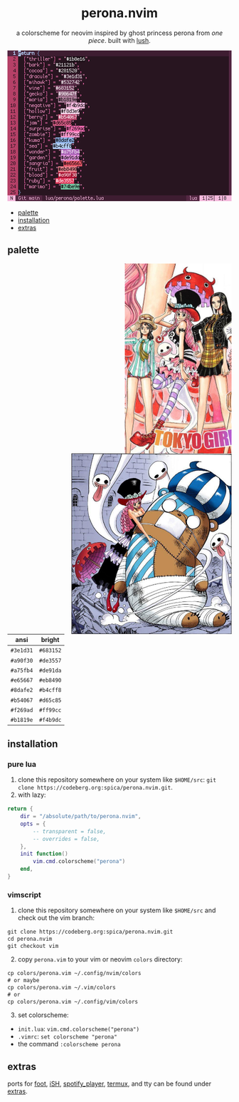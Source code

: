 <div align="center">

# perona.nvim

a colorscheme for neovim inspired by ghost princess perona from *one piece*. built with [lush](https://github.com/rktjmp/lush.nvim/).

<img src="assets/grim.png" alt="perona">

</div>

- <a href="#palette">palette</a>
- <a href="#installation">installation</a>
- <a href="#extras">extras</a>

<a name="palette"></a>
## palette

<img src="assets/921-crop.jpeg" align="right" width="240px" alt="chapter 921">

<img src="assets/658-crop.jpeg" align="right" width="360px" alt="chapter 658">

| ansi      | bright    |
| --------- | --------- |
| `#3e1d31` | `#683152` |
| `#a90f30` | `#de3557` |
| `#a75fb4` | `#de91da` |
| `#e65667` | `#eb8490` |
| `#8dafe2` | `#b4cff8` |
| `#b54067` | `#d65c85` |
| `#f269ad` | `#ff99cc` |
| `#b1819e` | `#f4b9dc` |

<a name="installation"></a>
## installation

### pure lua

1. clone this repository somewhere on your system like `$HOME/src`: `git clone https://codeberg.org:spica/perona.nvim.git`.
2. with lazy:

```lua
return {
	dir = "/absolute/path/to/perona.nvim",
	opts = {
		-- transparent = false,
		-- overrides = false,
	},
	init function()
		vim.cmd.colorscheme("perona")
	end,
}
```

### vimscript

1. clone this repository somewhere on your system like `$HOME/src` and check out the vim branch:

```
git clone https://codeberg.org:spica/perona.nvim.git
cd perona.nvim
git checkout vim
```

2. copy `perona.vim` to your vim or neovim `colors` directory:

```
cp colors/perona.vim ~/.config/nvim/colors
# or maybe
cp colors/perona.vim ~/.vim/colors
# or
cp colors/perona.vim ~/.config/vim/colors
```

3. set colorscheme:

- `init.lua`: `vim.cmd.colorscheme("perona")`
- `.vimrc`: `set colorscheme "perona"`
- the command  `:colorscheme perona`

<a name="extras"></a>
## extras

ports for [foot](https://codeberg.org/dnkl/foot), [iSH](https://github.com/ish-app/ish), [spotify_player](https://github.com/aome510/spotify-player), [termux](https://github.com/termux/termux-app), and tty can be found under <a href="https://codeberg.org/spica/perona.nvim/src/branch/dev/extras">extras</a>.
